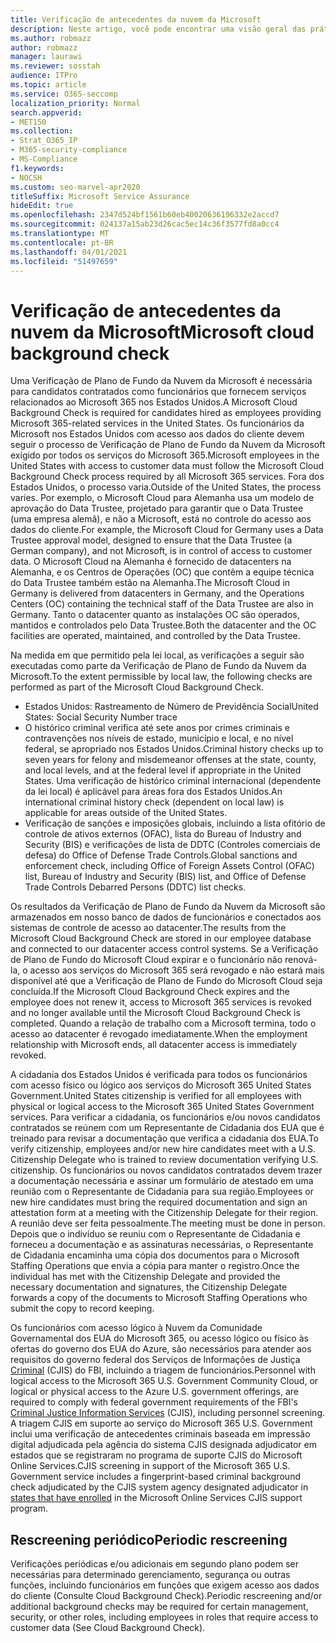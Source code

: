 ```yaml
---
title: Verificação de antecedentes da nuvem da Microsoft
description: Neste artigo, você pode encontrar uma visão geral das práticas de triagem de funcionários da Microsoft para o Microsoft 365.
ms.author: robmazz
author: robmazz
manager: laurawi
ms.reviewer: sosstah
audience: ITPro
ms.topic: article
ms.service: O365-seccomp
localization_priority: Normal
search.appverid:
- MET150
ms.collection:
- Strat_O365_IP
- M365-security-compliance
- MS-Compliance
f1.keywords:
- NOCSH
ms.custom: seo-marvel-apr2020
titleSuffix: Microsoft Service Assurance
hideEdit: true
ms.openlocfilehash: 2347d524bf1561b60eb40020636196332e2accd7
ms.sourcegitcommit: 024137a15ab23d26cac5ec14c36f3577fd8a0cc4
ms.translationtype: MT
ms.contentlocale: pt-BR
ms.lasthandoff: 04/01/2021
ms.locfileid: "51497659"
---
```

# <a name="microsoft-cloud-background-check"></a><span data-ttu-id="c12fd-103">Verificação de antecedentes da nuvem da Microsoft</span><span class="sxs-lookup"><span data-stu-id="c12fd-103">Microsoft cloud background check</span></span>

<span data-ttu-id="c12fd-104">Uma Verificação de Plano de Fundo da Nuvem da Microsoft é necessária para candidatos contratados como funcionários que fornecem serviços relacionados ao Microsoft 365 nos Estados Unidos.</span><span class="sxs-lookup"><span data-stu-id="c12fd-104">A Microsoft Cloud Background Check is required for candidates hired as employees providing Microsoft 365-related services in the United States.</span></span> <span data-ttu-id="c12fd-105">Os funcionários da Microsoft nos Estados Unidos com acesso aos dados do cliente devem seguir o processo de Verificação de Plano de Fundo da Nuvem da Microsoft exigido por todos os serviços do Microsoft 365.</span><span class="sxs-lookup"><span data-stu-id="c12fd-105">Microsoft employees in the United States with access to customer data must follow the Microsoft Cloud Background Check process required by all Microsoft 365 services.</span></span> <span data-ttu-id="c12fd-106">Fora dos Estados Unidos, o processo varia.</span><span class="sxs-lookup"><span data-stu-id="c12fd-106">Outside of the United States, the process varies.</span></span> <span data-ttu-id="c12fd-107">Por exemplo, o Microsoft Cloud para Alemanha usa um modelo de aprovação do Data Trustee, projetado para garantir que o Data Trustee (uma empresa alemã), e não a Microsoft, está no controle do acesso aos dados do cliente.</span><span class="sxs-lookup"><span data-stu-id="c12fd-107">For example, the Microsoft Cloud for Germany uses a Data Trustee approval model, designed to ensure that the Data Trustee (a German company), and not Microsoft, is in control of access to customer data.</span></span> <span data-ttu-id="c12fd-108">O Microsoft Cloud na Alemanha é fornecido de datacenters na Alemanha, e os Centros de Operações (OC) que contêm a equipe técnica do Data Trustee também estão na Alemanha.</span><span class="sxs-lookup"><span data-stu-id="c12fd-108">The Microsoft Cloud in Germany is delivered from datacenters in Germany, and the Operations Centers (OC) containing the technical staff of the Data Trustee are also in Germany.</span></span> <span data-ttu-id="c12fd-109">Tanto o datacenter quanto as instalações OC são operados, mantidos e controlados pelo Data Trustee.</span><span class="sxs-lookup"><span data-stu-id="c12fd-109">Both the datacenter and the OC facilities are operated, maintained, and controlled by the Data Trustee.</span></span>

<span data-ttu-id="c12fd-110">Na medida em que permitido pela lei local, as verificações a seguir são executadas como parte da Verificação de Plano de Fundo da Nuvem da Microsoft.</span><span class="sxs-lookup"><span data-stu-id="c12fd-110">To the extent permissible by local law, the following checks are performed as part of the Microsoft Cloud Background Check.</span></span>

- <span data-ttu-id="c12fd-111">Estados Unidos: Rastreamento de Número de Previdência Social</span><span class="sxs-lookup"><span data-stu-id="c12fd-111">United States: Social Security Number trace</span></span>
- <span data-ttu-id="c12fd-112">O histórico criminal verifica até sete anos por crimes criminais e contravenções nos níveis de estado, município e local, e no nível federal, se apropriado nos Estados Unidos.</span><span class="sxs-lookup"><span data-stu-id="c12fd-112">Criminal history checks up to seven years for felony and misdemeanor offenses at the state, county, and local levels, and at the federal level if appropriate in the United States.</span></span> <span data-ttu-id="c12fd-113">Uma verificação de histórico criminal internacional (dependente da lei local) é aplicável para áreas fora dos Estados Unidos.</span><span class="sxs-lookup"><span data-stu-id="c12fd-113">An international criminal history check (dependent on local law) is applicable for areas outside of the United States.</span></span>
- <span data-ttu-id="c12fd-114">Verificação de sanções e imposições globais, incluindo a lista ofitório de controle de ativos externos (OFAC), lista do Bureau of Industry and Security (BIS) e verificações de lista de DDTC (Controles comerciais de defesa) do Office of Defense Trade Controls.</span><span class="sxs-lookup"><span data-stu-id="c12fd-114">Global sanctions and enforcement check, including Office of Foreign Assets Control (OFAC) list, Bureau of Industry and Security (BIS) list, and Office of Defense Trade Controls Debarred Persons (DDTC) list checks.</span></span>

<span data-ttu-id="c12fd-115">Os resultados da Verificação de Plano de Fundo da Nuvem da Microsoft são armazenados em nosso banco de dados de funcionários e conectados aos sistemas de controle de acesso ao datacenter.</span><span class="sxs-lookup"><span data-stu-id="c12fd-115">The results from the Microsoft Cloud Background Check are stored in our employee database and connected to our datacenter access control systems.</span></span> <span data-ttu-id="c12fd-116">Se a Verificação de Plano de Fundo do Microsoft Cloud expirar e o funcionário não renová-la, o acesso aos serviços do Microsoft 365 será revogado e não estará mais disponível até que a Verificação de Plano de Fundo do Microsoft Cloud seja concluída.</span><span class="sxs-lookup"><span data-stu-id="c12fd-116">If the Microsoft Cloud Background Check expires and the employee does not renew it, access to Microsoft 365 services is revoked and no longer available until the Microsoft Cloud Background Check is completed.</span></span> <span data-ttu-id="c12fd-117">Quando a relação de trabalho com a Microsoft termina, todo o acesso ao datacenter é revogado imediatamente.</span><span class="sxs-lookup"><span data-stu-id="c12fd-117">When the employment relationship with Microsoft ends, all datacenter access is immediately revoked.</span></span>

<span data-ttu-id="c12fd-118">A cidadania dos Estados Unidos é verificada para todos os funcionários com acesso físico ou lógico aos serviços do Microsoft 365 United States Government.</span><span class="sxs-lookup"><span data-stu-id="c12fd-118">United States citizenship is verified for all employees with physical or logical access to the Microsoft 365 United States Government services.</span></span> <span data-ttu-id="c12fd-119">Para verificar a cidadania, os funcionários e/ou novos candidatos contratados se reúnem com um Representante de Cidadania dos EUA que é treinado para revisar a documentação que verifica a cidadania dos EUA.</span><span class="sxs-lookup"><span data-stu-id="c12fd-119">To verify citizenship, employees and/or new hire candidates meet with a U.S. Citizenship Delegate who is trained to review documentation verifying U.S. citizenship.</span></span> <span data-ttu-id="c12fd-120">Os funcionários ou novos candidatos contratados devem trazer a documentação necessária e assinar um formulário de atestado em uma reunião com o Representante de Cidadania para sua região.</span><span class="sxs-lookup"><span data-stu-id="c12fd-120">Employees or new hire candidates must bring the required documentation and sign an attestation form at a meeting with the Citizenship Delegate for their region.</span></span> <span data-ttu-id="c12fd-121">A reunião deve ser feita pessoalmente.</span><span class="sxs-lookup"><span data-stu-id="c12fd-121">The meeting must be done in person.</span></span> <span data-ttu-id="c12fd-122">Depois que o indivíduo se reuniu com o Representante de Cidadania e forneceu a documentação e as assinaturas necessárias, o Representante de Cidadania encaminha uma cópia dos documentos para o Microsoft Staffing Operations que envia a cópia para manter o registro.</span><span class="sxs-lookup"><span data-stu-id="c12fd-122">Once the individual has met with the Citizenship Delegate and provided the necessary documentation and signatures, the Citizenship Delegate forwards a copy of the documents to Microsoft Staffing Operations who submit the copy to record keeping.</span></span>

<span data-ttu-id="c12fd-123">Os funcionários com acesso lógico à Nuvem da Comunidade Governamental dos EUA do Microsoft 365, ou acesso lógico ou físico às ofertas do governo dos EUA do Azure, são necessários para atender aos requisitos do governo federal dos Serviços de Informações de Justiça [Criminal](https://www.fbi.gov/services/cjis) (CJIS) do FBI, incluindo a triagem de funcionários.</span><span class="sxs-lookup"><span data-stu-id="c12fd-123">Personnel with logical access to the Microsoft 365 U.S. Government Community Cloud, or logical or physical access to the Azure U.S. government offerings, are required to comply with federal government requirements of the FBI's [Criminal Justice Information Services](https://www.fbi.gov/services/cjis) (CJIS), including personnel screening.</span></span> <span data-ttu-id="c12fd-124">A triagem CJIS em suporte ao serviço do Microsoft 365 U.S. Government inclui uma verificação de antecedentes criminais baseada [](https://blogs.office.com/2013/10/23/california-and-microsoft-sign-cjis-security-policy-agreement/) em impressão digital adjudicada pela agência do sistema CJIS designada adjudicator em estados que se registraram no programa de suporte CJIS do Microsoft Online Services.</span><span class="sxs-lookup"><span data-stu-id="c12fd-124">CJIS screening in support of the Microsoft 365 U.S. Government service includes a fingerprint-based criminal background check adjudicated by the CJIS system agency designated adjudicator in [states that have enrolled](https://blogs.office.com/2013/10/23/california-and-microsoft-sign-cjis-security-policy-agreement/) in the Microsoft Online Services CJIS support program.</span></span>

## <a name="periodic-rescreening"></a><span data-ttu-id="c12fd-125">Rescreening periódico</span><span class="sxs-lookup"><span data-stu-id="c12fd-125">Periodic rescreening</span></span>

<span data-ttu-id="c12fd-126">Verificações periódicas e/ou adicionais em segundo plano podem ser necessárias para determinado gerenciamento, segurança ou outras funções, incluindo funcionários em funções que exigem acesso aos dados do cliente (Consulte Cloud Background Check).</span><span class="sxs-lookup"><span data-stu-id="c12fd-126">Periodic rescreening and/or additional background checks may be required for certain management, security, or other roles, including employees in roles that require access to customer data (See Cloud Background Check).</span></span>